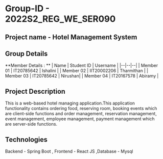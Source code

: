 # Group-ID - 2022S2_REG_WE_SER090
## Project name - Hotel Management System
## Group Details

**Member Details : **
| Name | Student ID | Username |
|--|--|--|
| Member 01 | IT20785642 | Ishalini |
| Member 02 | IIT20002206 | Tharmithan |
| Member 03 | IT20785642 | Nirushan|
| Member 04 | IT20167578 | Abiramy |

## Project Description
This is a web-based hotel managing application.This application functionality 
contains ordering food, reserving room, booking events which are client-side functions and 
order management, reservation management, event management, employee management, payment management
which are server-side functions. 

## Technologies
Backend - Spring Boot ,
Frontend - React JS ,Database - Mysql
